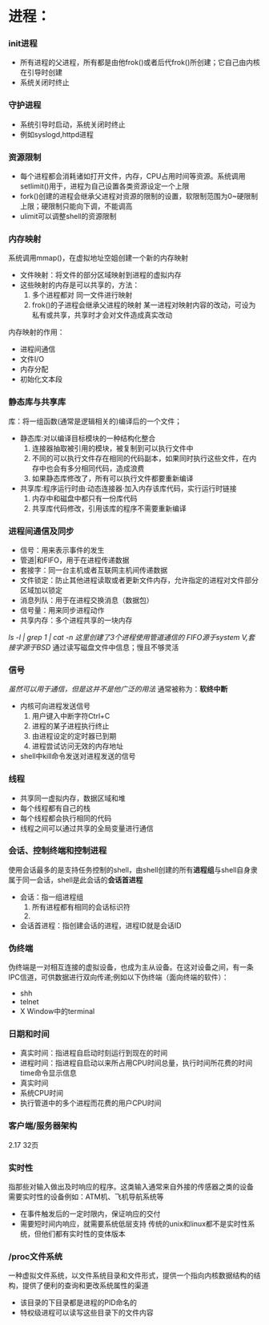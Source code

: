 # 进程：
### init进程 

* 所有进程的父进程，所有都是由他frok()或者后代frok()所创建；它自己由内核在引导时创建
* 系统关闭时终止

### 守护进程

* 系统引导时启动，系统关闭时终止
* 例如syslogd,httpd进程

### 资源限制

* 每个进程都会消耗诸如打开文件，内存，CPU占用时间等资源。系统调用setlimit()用于，进程为自己设置各类资源设定一个上限
* fork()创建的进程会继承父进程对资源的限制的设置，软限制范围为0~硬限制上限；硬限制只能向下调，不能调高
* ulimit可以调整shell的资源限制

### 内存映射
系统调用mmap()，在虚拟地址空姐创建一个新的内存映射
* 文件映射：将文件的部分区域映射到进程的虚拟内存
* 这些映射的内存是可以共享的，方法：
  1) 多个进程都对 同一文件进行映射
  2) frok()的子进程会继承父进程的映射
某一进程对映射内容的改动，可设为私有或共享，共享时才会对文件造成真实改动

内存映射的作用：
* 进程间通信
* 文件I/O
* 内存分配
* 初始化文本段

### 静态库与共享库
库：将一组函数(通常是逻辑相关的)编译后的一个文件；

* 静态库:对以编译目标模块的一种结构化整合
  1) 连接器抽取被引用的模块，被复制到可以执行文件中
  2) 不同的可以执行文件存在相同的代码副本，如果同时执行这些文件，在内存中也会有多分相同代码，造成浪费
  3) 如果静态库修改了，所有可以执行文件都要重新编译
* 共享库:程序运行时由·动态连接器·加入内存该库代码，实行运行时链接
  1) 内存中和磁盘中都只有一份库代码
  2) 共享库代码修改，引用该库的程序不需要重新编译

### 进程间通信及同步

* 信号：用来表示事件的发生
* 管道|和FIFO，用于在进程传递数据 
* 套接字：同一台主机或者互联网主机间传递数据
* 文件锁定：防止其他进程读取或者更新文件内存，允许指定的进程对文件部分区域加以锁定
* 消息列队：用于在进程交换消息（数据包）
* 信号量：用来同步进程动作
* 共享内存：多个进程共享的一块内存

*ls -l | grep 1 | cat -n 这里创建了3个进程使用管道通信的*
*FIFO源于system V,套接字源于BSD*
通过读写磁盘文件中信息；慢且不够灵活

### 信号

*虽然可以用于通信，但是这并不是他广泛的用法*
通常被称为：**软终中断**

* 内核可向进程发送信号
  1) 用户键入中断字符Ctrl+C
  2) 进程的某子进程执行终止
  3) 由进程设定的定时器已到期
  4) 进程尝试访问无效的内存地址
* shell中kill命令发送对进程发送的信号

### 线程

* 共享同一虚拟内存，数据区域和堆
* 每个线程都有自己的栈
* 每个线程都会执行相同的代码
* 线程之间可以通过共享的全局变量进行通信

### 会话、控制终端和控制进程
使用会话最多的是支持任务控制的shell，由shell创建的所有**进程组**与shell自身隶属于同一会话，shell是此会话的**会话首进程**
* 会话：指一组进程组
  1) 所有进程都有相同的会话标识符
  2) 
* 会话首进程：指创建会话的进程，进程ID就是会话ID

### 伪终端

伪终端是一对相互连接的虚拟设备，也成为主从设备。在这对设备之间，有一条IPC信道，可供数据进行双向传递;例如以下伪终端（面向终端的软件）：
* shh 
* telnet
* X Window中的terminal

### 日期和时间
* 真实时间：指进程自启动时刻运行到现在的时间
* 进程时间：指进程自启动以来所占用CPU时间总量，执行时间所花费的时间
time命令显示信息
* 真实时间
* 系统CPU时间
* 执行管道中的多个进程而花费的用户CPU时间

### 客户端/服务器架构
2.17 32页

### 实时性
指那些对输入做出及时响应的程序。这类输入通常来自外接的传感器之类的设备
需要实时性的设备例如：ATM机、飞机导航系统等
* 在事件触发后的一定时限内，保证响应的交付
* 需要短时间内响应，就需要系统低层支持
传统的unix和linux都不是实时性系统，但他们都有实时性的变体版本

### /proc文件系统
一种虚拟文件系统，以文件系统目录和文件形式，提供一个指向内核数据结构的结构，提供了便利的查询和更改系统属性的渠道
* 该目录的下目录都是进程的PID命名的
* 特权级进程可以读写这些目录下的文件内容